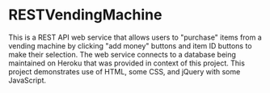 # RESTVendingMachine

This is a REST API web service that allows users to "purchase" items from a vending machine by clicking "add money" buttons and item ID buttons to make their selection. The web service connects to a database being maintained on Heroku that was provided in context of this project. This project demonstrates use of HTML, some CSS, and jQuery with some JavaScript.
